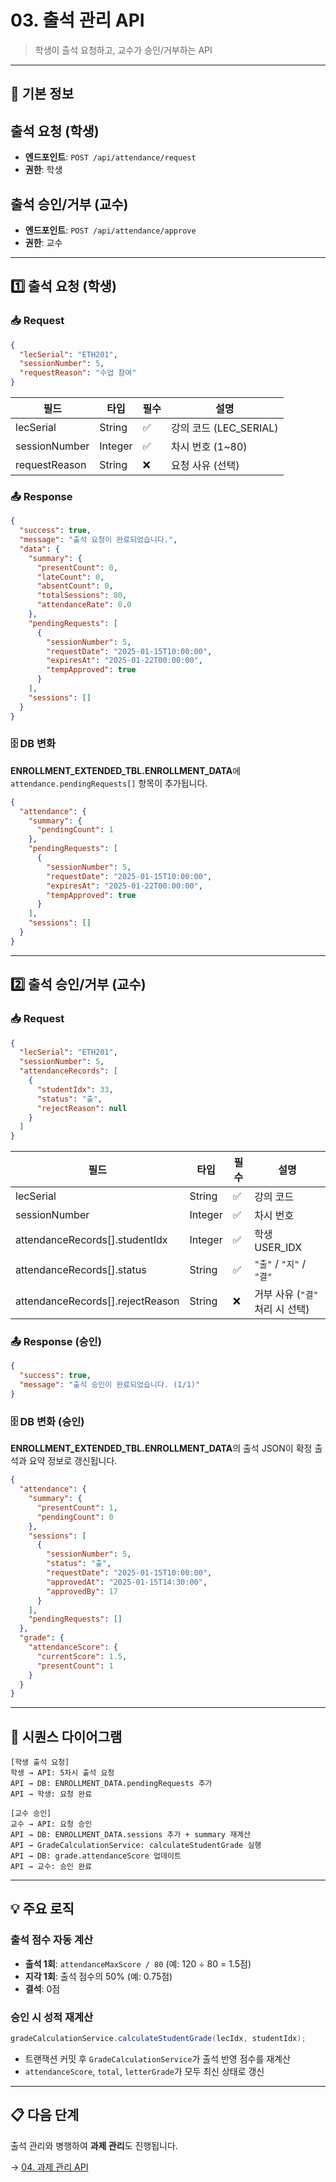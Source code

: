 # 03. 출석 관리 API

> 학생이 출석 요청하고, 교수가 승인/거부하는 API

---

## 📌 기본 정보

## 출석 요청 (학생)

- **엔드포인트**: `POST /api/attendance/request`
- **권한**: 학생

## 출석 승인/거부 (교수)

- **엔드포인트**: `POST /api/attendance/approve`
- **권한**: 교수

---

## 1️⃣ 출석 요청 (학생)

### 📥 Request

```json
{
  "lecSerial": "ETH201",
  "sessionNumber": 5,
  "requestReason": "수업 참여"
}
```

| 필드 | 타입 | 필수 | 설명 |
|------|------|------|------|
| lecSerial | String | ✅ | 강의 코드 (LEC_SERIAL) |
| sessionNumber | Integer | ✅ | 차시 번호 (1~80) |
| requestReason | String | ❌ | 요청 사유 (선택) |

### 📤 Response

```json
{
  "success": true,
  "message": "출석 요청이 완료되었습니다.",
  "data": {
    "summary": {
      "presentCount": 0,
      "lateCount": 0,
      "absentCount": 0,
      "totalSessions": 80,
      "attendanceRate": 0.0
    },
    "pendingRequests": [
      {
        "sessionNumber": 5,
        "requestDate": "2025-01-15T10:00:00",
        "expiresAt": "2025-01-22T00:00:00",
        "tempApproved": true
      }
    ],
    "sessions": []
  }
}
```

### 🗄️ DB 변화

**ENROLLMENT_EXTENDED_TBL.ENROLLMENT_DATA**에 `attendance.pendingRequests[]` 항목이 추가됩니다.

```json
{
  "attendance": {
    "summary": {
      "pendingCount": 1
    },
    "pendingRequests": [
      {
        "sessionNumber": 5,
        "requestDate": "2025-01-15T10:00:00",
        "expiresAt": "2025-01-22T00:00:00",
        "tempApproved": true
      }
    ],
    "sessions": []
  }
}
```

---

## 2️⃣ 출석 승인/거부 (교수)

### 📥 Request

```json
{
  "lecSerial": "ETH201",
  "sessionNumber": 5,
  "attendanceRecords": [
    {
      "studentIdx": 33,
      "status": "출",
      "rejectReason": null
    }
  ]
}
```

| 필드 | 타입 | 필수 | 설명 |
|------|------|------|------|
| lecSerial | String | ✅ | 강의 코드 |
| sessionNumber | Integer | ✅ | 차시 번호 |
| attendanceRecords[].studentIdx | Integer | ✅ | 학생 USER_IDX |
| attendanceRecords[].status | String | ✅ | `"출"` / `"지"` / `"결"` |
| attendanceRecords[].rejectReason | String | ❌ | 거부 사유 (`"결"` 처리 시 선택) |

### 📤 Response (승인)

```json
{
  "success": true,
  "message": "출석 승인이 완료되었습니다. (1/1)"
}
```

### 🗄️ DB 변화 (승인)

**ENROLLMENT_EXTENDED_TBL.ENROLLMENT_DATA**의 출석 JSON이 확정 출석과 요약 정보로 갱신됩니다.

```json
{
  "attendance": {
    "summary": {
      "presentCount": 1,
      "pendingCount": 0
    },
    "sessions": [
      {
        "sessionNumber": 5,
        "status": "출",
        "requestDate": "2025-01-15T10:00:00",
        "approvedAt": "2025-01-15T14:30:00",
        "approvedBy": 17
      }
    ],
    "pendingRequests": []
  },
  "grade": {
    "attendanceScore": {
      "currentScore": 1.5,
      "presentCount": 1
    }
  }
}
```

---

## 🔄 시퀀스 다이어그램

```plaintext
[학생 출석 요청]
학생 → API: 5차시 출석 요청
API → DB: ENROLLMENT_DATA.pendingRequests 추가
API → 학생: 요청 완료

[교수 승인]
교수 → API: 요청 승인
API → DB: ENROLLMENT_DATA.sessions 추가 + summary 재계산
API → GradeCalculationService: calculateStudentGrade 실행
API → DB: grade.attendanceScore 업데이트
API → 교수: 승인 완료
```

---

## 💡 주요 로직

### 출석 점수 자동 계산

- **출석 1회**: `attendanceMaxScore / 80` (예: 120 ÷ 80 = 1.5점)
- **지각 1회**: 출석 점수의 50% (예: 0.75점)
- **결석**: 0점

### 승인 시 성적 재계산

```java
gradeCalculationService.calculateStudentGrade(lecIdx, studentIdx);
```

- 트랜잭션 커밋 후 `GradeCalculationService`가 출석 반영 점수를 재계산
- `attendanceScore`, `total`, `letterGrade`가 모두 최신 상태로 갱신

---

## 📋 다음 단계

출석 관리와 병행하여 **과제 관리**도 진행됩니다.

→ [04. 과제 관리 API](./04_과제관리_API.md)
